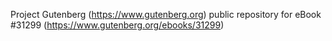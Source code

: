 Project Gutenberg (https://www.gutenberg.org) public repository for eBook #31299 (https://www.gutenberg.org/ebooks/31299)
